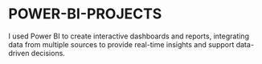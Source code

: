 # POWER-BI-PROJECTS
I used Power BI to create interactive dashboards and reports, integrating data from multiple sources to provide real-time insights and support data-driven decisions.
